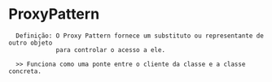 # ProxyPattern 

      Definição: O Proxy Pattern fornece um substituto ou representante de outro objeto
				 para controlar o acesso a ele.

      >> Funciona como uma ponte entre o cliente da classe e a classe concreta.
